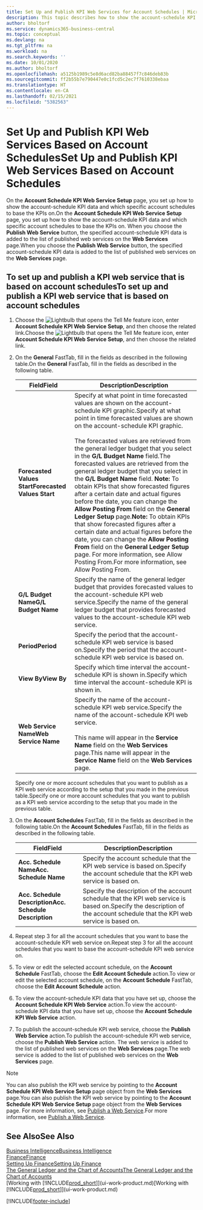 ```yaml
---
title: Set Up and Publish KPI Web Services for Account Schedules | Microsoft Docs
description: This topic describes how to show the account-schedule KPI data based on specific account schedules.
author: bholtorf
ms.service: dynamics365-business-central
ms.topic: conceptual
ms.devlang: na
ms.tgt_pltfrm: na
ms.workload: na
ms.search.keywords: ''
ms.date: 10/01/2020
ms.author: bholtorf
ms.openlocfilehash: a5125b1989c5e8d6acd82ba88457f7c846deb83b
ms.sourcegitcommit: ff2b55b7e790447e0c1fcd5c2ec7f7610338ebaa
ms.translationtype: HT
ms.contentlocale: en-CA
ms.lasthandoff: 02/15/2021
ms.locfileid: "5382563"
---
```

# <a name="set-up-and-publish-kpi-web-services-based-on-account-schedules"></a><span data-ttu-id="8f3e7-103">Set Up and Publish KPI Web Services Based on Account Schedules</span><span class="sxs-lookup"><span data-stu-id="8f3e7-103">Set Up and Publish KPI Web Services Based on Account Schedules</span></span>
<span data-ttu-id="8f3e7-104">On the **Account Schedule KPI Web Service Setup** page, you set up how to show the account-schedule KPI data and which specific account schedules to base the KPIs on.</span><span class="sxs-lookup"><span data-stu-id="8f3e7-104">On the **Account Schedule KPI Web Service Setup** page, you set up how to show the account-schedule KPI data and which specific account schedules to base the KPIs on.</span></span> <span data-ttu-id="8f3e7-105">When you choose the **Publish Web Service** button, the specified account-schedule KPI data is added to the list of published web services on the **Web Services** page.</span><span class="sxs-lookup"><span data-stu-id="8f3e7-105">When you choose the **Publish Web Service** button, the specified account-schedule KPI data is added to the list of published web services on the **Web Services** page.</span></span>  

## <a name="to-set-up-and-publish-a-kpi-web-service-that-is-based-on-account-schedules"></a><span data-ttu-id="8f3e7-106">To set up and publish a KPI web service that is based on account schedules</span><span class="sxs-lookup"><span data-stu-id="8f3e7-106">To set up and publish a KPI web service that is based on account schedules</span></span>  
1.  <span data-ttu-id="8f3e7-107">Choose the ![Lightbulb that opens the Tell Me feature](media/ui-search/search_small.png "Tell me what you want to do") icon, enter **Account Schedule KPI Web Service Setup**, and then choose the related link.</span><span class="sxs-lookup"><span data-stu-id="8f3e7-107">Choose the ![Lightbulb that opens the Tell Me feature](media/ui-search/search_small.png "Tell me what you want to do") icon, enter **Account Schedule KPI Web Service Setup**, and then choose the related link.</span></span>  
2.  <span data-ttu-id="8f3e7-108">On the **General** FastTab, fill in the fields as described in the following table.</span><span class="sxs-lookup"><span data-stu-id="8f3e7-108">On the **General** FastTab, fill in the fields as described in the following table.</span></span>  

    |<span data-ttu-id="8f3e7-109">Field</span><span class="sxs-lookup"><span data-stu-id="8f3e7-109">Field</span></span>|<span data-ttu-id="8f3e7-110">Description</span><span class="sxs-lookup"><span data-stu-id="8f3e7-110">Description</span></span>|  
    |---------------------------------|---------------------------------------|  
    |<span data-ttu-id="8f3e7-111">**Forecasted Values Start**</span><span class="sxs-lookup"><span data-stu-id="8f3e7-111">**Forecasted Values Start**</span></span>|<span data-ttu-id="8f3e7-112">Specify at what point in time forecasted values are shown on the account-schedule KPI graphic.</span><span class="sxs-lookup"><span data-stu-id="8f3e7-112">Specify at what point in time forecasted values are shown on the account-schedule KPI graphic.</span></span><br /><br /> <span data-ttu-id="8f3e7-113">The forecasted values are retrieved from the general ledger budget that you select in the **G/L Budget Name** field.</span><span class="sxs-lookup"><span data-stu-id="8f3e7-113">The forecasted values are retrieved from the general ledger budget that you select in the **G/L Budget Name** field.</span></span> <span data-ttu-id="8f3e7-114">**Note:**  To obtain KPIs that show forecasted figures after a certain date and actual figures before the date, you can change the **Allow Posting From** field on the **General Ledger Setup** page.</span><span class="sxs-lookup"><span data-stu-id="8f3e7-114">**Note:**  To obtain KPIs that show forecasted figures after a certain date and actual figures before the date, you can change the **Allow Posting From** field on the **General Ledger Setup** page.</span></span> <span data-ttu-id="8f3e7-115">For more information, see Allow Posting From.</span><span class="sxs-lookup"><span data-stu-id="8f3e7-115">For more information, see Allow Posting From.</span></span>|  
    |<span data-ttu-id="8f3e7-116">**G/L Budget Name**</span><span class="sxs-lookup"><span data-stu-id="8f3e7-116">**G/L Budget Name**</span></span>|<span data-ttu-id="8f3e7-117">Specify the name of the general ledger budget that provides forecasted values to the account-schedule KPI web service.</span><span class="sxs-lookup"><span data-stu-id="8f3e7-117">Specify the name of the general ledger budget that provides forecasted values to the account-schedule KPI web service.</span></span>|  
    |<span data-ttu-id="8f3e7-118">**Period**</span><span class="sxs-lookup"><span data-stu-id="8f3e7-118">**Period**</span></span>|<span data-ttu-id="8f3e7-119">Specify the period that the account-schedule KPI web service is based on.</span><span class="sxs-lookup"><span data-stu-id="8f3e7-119">Specify the period that the account-schedule KPI web service is based on.</span></span>|  
    |<span data-ttu-id="8f3e7-120">**View By**</span><span class="sxs-lookup"><span data-stu-id="8f3e7-120">**View By**</span></span>|<span data-ttu-id="8f3e7-121">Specify which time interval the account-schedule KPI is shown in.</span><span class="sxs-lookup"><span data-stu-id="8f3e7-121">Specify which time interval the account-schedule KPI is shown in.</span></span>|  
    |<span data-ttu-id="8f3e7-122">**Web Service Name**</span><span class="sxs-lookup"><span data-stu-id="8f3e7-122">**Web Service Name**</span></span>|<span data-ttu-id="8f3e7-123">Specify the name of the account-schedule KPI web service.</span><span class="sxs-lookup"><span data-stu-id="8f3e7-123">Specify the name of the account-schedule KPI web service.</span></span><br /><br /> <span data-ttu-id="8f3e7-124">This name will appear in the **Service Name** field on the **Web Services** page.</span><span class="sxs-lookup"><span data-stu-id="8f3e7-124">This name will appear in the **Service Name** field on the **Web Services** page.</span></span>|  

    <span data-ttu-id="8f3e7-125">Specify one or more account schedules that you want to publish as a KPI web service according to the setup that you made in the previous table.</span><span class="sxs-lookup"><span data-stu-id="8f3e7-125">Specify one or more account schedules that you want to publish as a KPI web service according to the setup that you made in the previous table.</span></span>  

3.  <span data-ttu-id="8f3e7-126">On the **Account Schedules** FastTab, fill in the fields as described in the following table.</span><span class="sxs-lookup"><span data-stu-id="8f3e7-126">On the **Account Schedules** FastTab, fill in the fields as described in the following table.</span></span>  

    |<span data-ttu-id="8f3e7-127">Field</span><span class="sxs-lookup"><span data-stu-id="8f3e7-127">Field</span></span>|<span data-ttu-id="8f3e7-128">Description</span><span class="sxs-lookup"><span data-stu-id="8f3e7-128">Description</span></span>|  
    |---------------------------------|---------------------------------------|  
    |<span data-ttu-id="8f3e7-129">**Acc. Schedule Name**</span><span class="sxs-lookup"><span data-stu-id="8f3e7-129">**Acc. Schedule Name**</span></span>|<span data-ttu-id="8f3e7-130">Specify the account schedule that the KPI web service is based on.</span><span class="sxs-lookup"><span data-stu-id="8f3e7-130">Specify the account schedule that the KPI web service is based on.</span></span>|  
    |<span data-ttu-id="8f3e7-131">**Acc. Schedule Description**</span><span class="sxs-lookup"><span data-stu-id="8f3e7-131">**Acc. Schedule Description**</span></span>|<span data-ttu-id="8f3e7-132">Specify the description of the account schedule that the KPI web service is based on.</span><span class="sxs-lookup"><span data-stu-id="8f3e7-132">Specify the description of the account schedule that the KPI web service is based on.</span></span>|  

4.  <span data-ttu-id="8f3e7-133">Repeat step 3 for all the account schedules that you want to base the account-schedule KPI web service on.</span><span class="sxs-lookup"><span data-stu-id="8f3e7-133">Repeat step 3 for all the account schedules that you want to base the account-schedule KPI web service on.</span></span>  
5.  <span data-ttu-id="8f3e7-134">To view or edit the selected account schedule, on the **Account Schedule** FastTab, choose the **Edit Account Schedule** action.</span><span class="sxs-lookup"><span data-stu-id="8f3e7-134">To view or edit the selected account schedule, on the **Account Schedule** FastTab, choose the **Edit Account Schedule** action.</span></span>  
6.  <span data-ttu-id="8f3e7-135">To view the account-schedule KPI data that you have set up, choose the **Account Schedule KPI Web Service** action.</span><span class="sxs-lookup"><span data-stu-id="8f3e7-135">To view the account-schedule KPI data that you have set up, choose the **Account Schedule KPI Web Service** action.</span></span>  
7.  <span data-ttu-id="8f3e7-136">To publish the account-schedule KPI web service, choose the **Publish Web Service** action.</span><span class="sxs-lookup"><span data-stu-id="8f3e7-136">To publish the account-schedule KPI web service, choose the **Publish Web Service** action.</span></span> <span data-ttu-id="8f3e7-137">The web service is added to the list of published web services on the **Web Services** page.</span><span class="sxs-lookup"><span data-stu-id="8f3e7-137">The web service is added to the list of published web services on the **Web Services** page.</span></span>  

> [!NOTE]  
>  <span data-ttu-id="8f3e7-138">You can also publish the KPI web service by pointing to the **Account Schedule KPI Web Service Setup** page object from the **Web Services** page.</span><span class="sxs-lookup"><span data-stu-id="8f3e7-138">You can also publish the KPI web service by pointing to the **Account Schedule KPI Web Service Setup** page object from the **Web Services** page.</span></span> <span data-ttu-id="8f3e7-139">For more information, see [Publish a Web Service](across-how-publish-web-service.md).</span><span class="sxs-lookup"><span data-stu-id="8f3e7-139">For more information, see [Publish a Web Service](across-how-publish-web-service.md).</span></span>  

## <a name="see-also"></a><span data-ttu-id="8f3e7-140">See Also</span><span class="sxs-lookup"><span data-stu-id="8f3e7-140">See Also</span></span>  
[<span data-ttu-id="8f3e7-141">Business Intelligence</span><span class="sxs-lookup"><span data-stu-id="8f3e7-141">Business Intelligence</span></span>](bi.md)  
[<span data-ttu-id="8f3e7-142">Finance</span><span class="sxs-lookup"><span data-stu-id="8f3e7-142">Finance</span></span>](finance.md)  
[<span data-ttu-id="8f3e7-143">Setting Up Finance</span><span class="sxs-lookup"><span data-stu-id="8f3e7-143">Setting Up Finance</span></span>](finance-setup-finance.md)  
[<span data-ttu-id="8f3e7-144">The General Ledger and the Chart of Accounts</span><span class="sxs-lookup"><span data-stu-id="8f3e7-144">The General Ledger and the Chart of Accounts</span></span>](finance-general-ledger.md)  
<span data-ttu-id="8f3e7-145">[Working with [!INCLUDE[prod_short](includes/prod_short.md)]](ui-work-product.md)</span><span class="sxs-lookup"><span data-stu-id="8f3e7-145">[Working with [!INCLUDE[prod_short](includes/prod_short.md)]](ui-work-product.md)</span></span>


[!INCLUDE[footer-include](includes/footer-banner.md)]